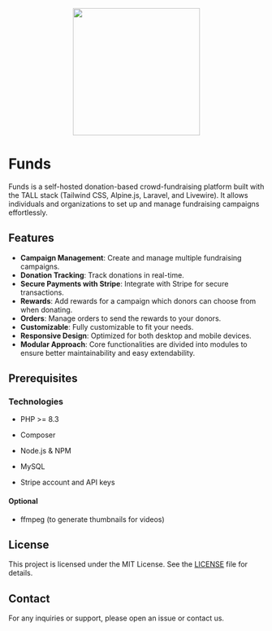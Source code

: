 <p align="center">
  <img src="https://github.com/user-attachments/assets/f1ec5c5a-41c1-4148-9343-385905d5f860" width="250px" />
</p>

# Funds

Funds is a self-hosted donation-based crowd-fundraising platform built with the TALL stack (Tailwind CSS, Alpine.js, Laravel, and Livewire). It allows individuals and organizations to set up and manage fundraising campaigns effortlessly.

## Features

- **Campaign Management**: Create and manage multiple fundraising campaigns.
- **Donation Tracking**: Track donations in real-time.
- **Secure Payments with Stripe**: Integrate with Stripe for secure transactions.
- **Rewards**: Add rewards for a campaign which donors can choose from when donating.
- **Orders**: Manage orders to send the rewards to your donors.
- **Customizable**: Fully customizable to fit your needs.
- **Responsive Design**: Optimized for both desktop and mobile devices.
- **Modular Approach**: Core functionalities are divided into modules to ensure better maintainability and easy extendability.

## Prerequisites

### Technologies
- PHP >= 8.3
- Composer
- Node.js & NPM
- MySQL


- Stripe account and API keys

#### Optional
- ffmpeg (to generate thumbnails for videos)



## License

This project is licensed under the MIT License. See the [LICENSE](LICENSE) file for details.

## Contact

For any inquiries or support, please open an issue or contact us.

